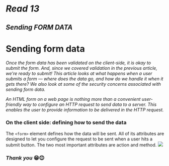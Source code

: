 # ***Read 13***

##  ***Sending FORM DATA***


# Sending form data

*Once the form data has been validated on the client-side, it is okay to submit the form. And, since we covered validation in the previous article, we're ready to submit! This article looks at what happens when a user submits a form — where does the data go, and how do we handle it when it gets there? We also look at some of the security concerns associated with sending form data.*

*An HTML form on a web page is nothing more than a convenient user-friendly way to configure an HTTP request to send data to a server. This enables the user to provide information to be delivered in the HTTP request.*

### On the client side: defining how to send the data
The ```<form>``` element defines how the data will be sent. All of its attributes are designed to let you configure the request to be sent when a user hits a submit button. The two most important attributes are action and method.
![](img/contact-form.png)




### ***Thank you*** 😁😊